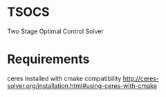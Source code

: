 # TSOCS
Two Stage Optimal Control Solver

# Requirements
ceres installed with cmake compatibility
http://ceres-solver.org/installation.html#using-ceres-with-cmake
